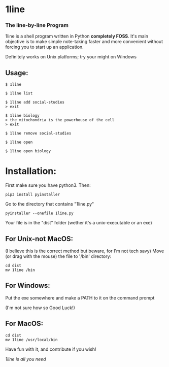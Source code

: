 # 1line
### __The line-by-line Program__

1line is a shell program written in Python **completely FOSS**. It's main objective is to make simple note-taking faster and more convenient without forcing you to start up an application.

Definitely works on Unix platforms; try your might on Windows

## Usage:
```
$ 1line

$ 1line list

$ 1line add social-studies
> exit

$ 1line biology
> the mitochondria is the powerhouse of the cell
> exit

$ 1line remove social-studies

$ 1line open

$ 1line open biology
```


# Installation:
First make sure you have python3. Then:

```
pip3 install pyinstaller
```
Go to the directory that contains "1line.py"
```
pyinstaller --onefile 1line.py
```
Your file is in the "dist" folder (wether it's a unix-executable or an exe)

## For Unix-not MacOS:
(I believe this is the correct method but beware, for I'm not tech savy)
Move (or drag with the mouse) the file to '/bin' directory:
```
cd dist
mv 1line /bin
```

## For Windows:
Put the exe somewhere and make a PATH to it on the command prompt

(I'm not sure how so Good Luck!)

## For MacOS:
```
cd dist
mv 1line /usr/local/bin
```


Have fun with it, and contribute if you wish!

*1line is all you need*
